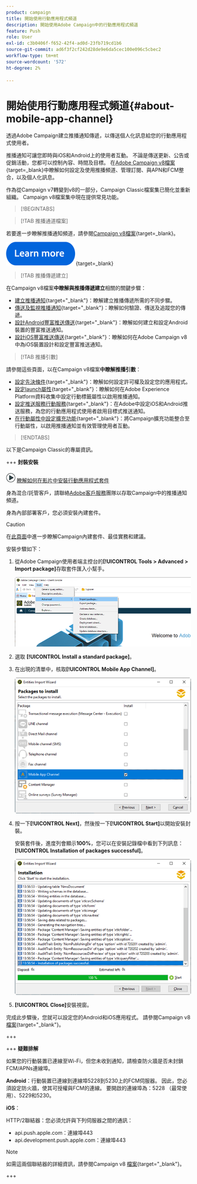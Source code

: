 ```yaml
---
product: campaign
title: 開始使用行動應用程式頻道
description: 開始使用Adobe Campaign中的行動應用程式頻道
feature: Push
role: User
exl-id: c3b0406f-f652-42f4-ad0d-23fb719cd1b6
source-git-commit: ad6f3f2cf242d28de9e6da5cec100e096c5cbec2
workflow-type: tm+mt
source-wordcount: '572'
ht-degree: 2%

---
```


# 開始使用行動應用程式頻道{#about-mobile-app-channel}

透過Adobe Campaign建立推播通知傳遞，以傳送個人化訊息給您的行動應用程式使用者。

推播通知可讓您即時與iOS和Android上的使用者互動。 不論是傳送更新、公告或促銷活動，您都可以控制內容、時間及目標。 在[Adobe Campaign v8檔案](https://experienceleague.adobe.com/en/docs/campaign/campaign-v8/send/emails/email){target=_blank}中瞭解如何設定及使用推播頻道、管理訂閱、與APN和FCM整合，以及個人化訊息。

作為從Campaign v7轉變到v8的一部分，Campaign Classic檔案集已簡化並重新組織。 Campaign v8檔案集中現在提供常見功能。

>[!BEGINTABS]

>[!TAB 推播通道檔案]

若要進一步瞭解推播通知頻道，請參閱[Campaign v8檔案](https://experienceleague.adobe.com/docs/campaign/campaign-v8/send/push/push.html){target=_blank}。

[![影像](../../assets/do-not-localize/learn-more-button.svg)](https://experienceleague.adobe.com/docs/campaign/campaign-v8/send/push/push.html){target=_blank}


>[!TAB 推播傳遞建立]

在Campaign v8檔案&#x200B;**中瞭解與推播傳遞建立**&#x200B;相關的關鍵步驟：

* [建立推播通知](https://experienceleague.adobe.com/docs/campaign/campaign-v8/send/push/push.html#push-create){target="_blank"}：瞭解建立推播傳遞所需的不同步驟。
* [傳送及監視推播通知](https://experienceleague.adobe.com/docs/campaign/campaign-v8/send/push/push.html#push-test){target="_blank"}：瞭解如何驗證、傳送及追蹤您的傳遞。
* [設計Android豐富推送傳送](https://experienceleague.adobe.com/docs/campaign/campaign-v8/send/push/rich-push/rich-push-android.html){target="_blank"}：瞭解如何建立和設定Android裝置的豐富推送通知。
* [設計iOS豐富推送傳送](https://experienceleague.adobe.com/docs/campaign/campaign-v8/send/push/rich-push/rich-push-ios.html){target="_blank"}：瞭解如何在Adobe Campaign v8中為iOS裝置設計和設定豐富推送通知。


>[!TAB 推播引數]

請參閱這些頁面，以在Campaign v8檔案&#x200B;**中瞭解推播引數**：

* [設定先決條件](https://experienceleague.adobe.com/docs/campaign/campaign-v8/send/push/push-settings.html#before-starting){target="_blank"}：瞭解如何設定許可權及設定您的應用程式。
* [設定launch屬性](https://experienceleague.adobe.com/docs/campaign/campaign-v8/send/push/push-settings.html#launch-property){target="_blank"}：瞭解如何在Adobe Experience Platform資料收集中設定行動標籤屬性以啟用推播通知。
* [設定推送服務行動服務](https://experienceleague.adobe.com/docs/campaign/campaign-v8/send/push/push-settings.html#push-service){target="_blank"}：在Adobe中設定iOS和Android推送服務，為您的行動應用程式使用者啟用目標式推送通知。
* [在行動屬性中設定擴充功能](https://experienceleague.adobe.com/docs/campaign/campaign-v8/send/push/push-settings.html#configure-extension){target="_blank"}：將Campaign擴充功能整合至行動屬性，以啟用推播通知並有效管理使用者互動。

>[!ENDTABS]


以下是Campaign Classic的專屬資訊。

+++ **封裝安裝**

![](assets/do-not-localize/how-to-video.png) [瞭解如何在影片中安裝行動應用程式套件](https://experienceleague.adobe.com/docs/campaign-classic-learn/tutorials/sending-messages/push-channel/installing-the-mobile-app-channel.html#sending-messages)

身為混合/託管客戶，請聯絡[Adobe客戶服務](https://helpx.adobe.com/tw/enterprise/admin-guide.html/enterprise/using/support-for-experience-cloud.ug.html)團隊以存取Campaign中的推播通知頻道。

身為內部部署客戶，您必須安裝內建套件。

>[!CAUTION]
>
>在[此頁面](../../installation/using/installing-campaign-standard-packages.md)中進一步瞭解Campaign內建套件、最佳實務和建議。

安裝步驟如下：

1. 從Adobe Campaign使用者端主控台的&#x200B;**[!UICONTROL Tools > Advanced > Import package]**&#x200B;存取套件匯入小幫手。

   ![](assets/package_ios.png)

1. 選取 **[!UICONTROL Install a standard package]**。

1. 在出現的清單中，核取&#x200B;**[!UICONTROL Mobile App Channel]**。

   ![](assets/package_ios_2.png)

1. 按一下&#x200B;**[!UICONTROL Next]**，然後按一下&#x200B;**[!UICONTROL Start]**&#x200B;以開始安裝封裝。

   安裝套件後，進度列會顯示&#x200B;**100%**，您可以在安裝記錄檔中看到下列訊息： **[!UICONTROL Installation of packages successful]**。

   ![](assets/package_ios_3.png)

1. **[!UICONTROL Close]**&#x200B;安裝視窗。

完成此步驟後，您就可以設定您的Android和iOS應用程式。 請參閱Campaign v8 [檔案](https://experienceleague.adobe.com/docs/campaign/campaign-v8/send/push/push.html){target="_blank"}。

+++

+++ **疑難排解**

如果您的行動裝置已連線至Wi-Fi，但您未收到通知，請檢查防火牆是否未封鎖FCM/APNs連線埠。

**Android**：行動裝置已連線到連線埠5228到5230上的FCM伺服器。 因此，您必須設定防火牆，使其可授權與FCM的連線。 要開啟的連線埠為：5228 （最常使用）、5229和5230。

**iOS**：

HTTP/2聯結器：您必須允許與下列伺服器之間的通訊：

* api.push.apple.com：連線埠443
* api.development.push.apple.com：連線埠443

>[!NOTE]
>
>如需這兩個聯結器的詳細資訊，請參閱Campaign v8 [檔案](https://experienceleague.adobe.com/docs/campaign/campaign-v8/send/push/push-settings.html){target="_blank"}。

+++
